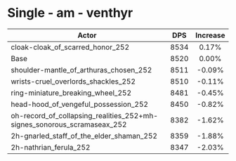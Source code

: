 # Single - am - venthyr
| Actor | DPS | Increase |
|---|:---:|:---:|
|cloak-cloak_of_scarred_honor_252|8534|0.17%|
|Base|8520|0.00%|
|shoulder-mantle_of_arthuras_chosen_252|8511|-0.09%|
|wrists-cruel_overlords_shackles_252|8510|-0.11%|
|ring-miniature_breaking_wheel_252|8481|-0.45%|
|head-hood_of_vengeful_possession_252|8450|-0.82%|
|oh-record_of_collapsing_realities_252+mh-signes_sonorous_scramaseax_252|8382|-1.62%|
|2h-gnarled_staff_of_the_elder_shaman_252|8359|-1.88%|
|2h-nathrian_ferula_252|8347|-2.03%|
